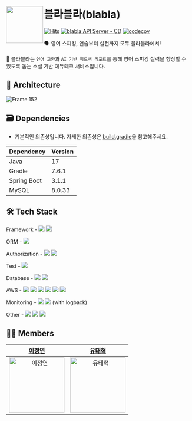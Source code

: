 # <img src="https://github.com/SWM-GSM/blabla-server/assets/65899774/9b2e6d8e-5a2c-46fe-a8b0-0f082ac58202" align="left" width="100"> 블라블라(blabla)
[![Hits](https://hits.seeyoufarm.com/api/count/incr/badge.svg?url=https%3A%2F%2Fgithub.com%2FSWM-GSM%2Fblabla-server&count_bg=%23FF9973&title_bg=%23555555&icon=&icon_color=%23E7E7E7&title=hits&edge_flat=false)](https://hits.seeyoufarm.com)
[![blabla API Server - CD](https://github.com/SWM-GSM/blabla-server/actions/workflows/blabla-cd.yml/badge.svg)](https://github.com/SWM-GSM/blabla-server/actions/workflows/blabla-cd.yml)
[![codecov](https://codecov.io/gh/SWM-GSM/blabla-server/graph/badge.svg?token=QZ33KMK85U)](https://codecov.io/gh/SWM-GSM/blabla-server)

🗣️ 영어 스피킹, 연습부터 실전까지 모두 블라블라에서! <br> <br>
💭 블라블라는 `언어 교환`과 `AI 기반 피드백 리포트`를 통해 영어 스피킹 실력을 향상할 수 있도록 돕는 소셜 기반 에듀테크 서비스입니다. <br>

## 🏡 Architecture
![Frame 152](https://github.com/SWM-GSM/blabla-server/assets/65899774/9914effe-a0c1-43ce-88a9-14138e5d40ec)

## 🗃️ Dependencies
- 기본적인 의존성입니다. 자세한 의존성은 [build.gradle](https://github.com/SWM-GSM/blabla-server/blob/develop/build.gradle)을 참고해주세요. <br>

| Dependency | Version |
| --- | --- |
| Java | 17 |
| Gradle | 7.6.1 |
| Spring Boot | 3.1.1 |
| MySQL | 8.0.33 |

## 🛠️ Tech Stack
Framework - <img src="https://img.shields.io/badge/Spring Boot-6DB33F?style=for-the-social&logo=Spring Boot&logoColor=white"> <img src="https://img.shields.io/badge/Gradle-02303A?style=for-the-social&logo=Gradle&logoColor=white">

ORM - <img src="https://img.shields.io/badge/Spring Data JPA-6DB33F?style=for-the-social&logo=Databricks&logoColor=white">

Authorization - <img src="https://img.shields.io/badge/Spring Security-6DB33F?style=for-the-social&logo=springsecurity&logoColor=white"> <img src="https://img.shields.io/badge/JSON Web Tokens-000000?style=for-the-social&logo=JSON Web Tokens&logoColor=white">

Test - <img src="https://img.shields.io/badge/JUnit5-25A162?style=for-the-sociak&logo=junit5&logoColor=white">

Database - <img src="https://img.shields.io/badge/MySQL-4479A1.svg?style=for-the-social&logo=MySQL&logoColor=white"> <img src="https://img.shields.io/badge/Flyway-CC0200.svg?style=for-the-social&logo=flyway&logoColor=white">

AWS - <img src ="https://img.shields.io/badge/AWS EC2-FF9900?style=for-the-social&logo=amazonec2&logoColor=white"> <img src ="https://img.shields.io/badge/AWS S3-69A31?style=for-the-social&logo=amazons3&logoColor=white">  <img src="https://img.shields.io/badge/AWS RDS-527FFF?style=for-the-social&logo=amazonrds&logoColor=white">  <img src ="https://img.shields.io/badge/AWS Lambda-ED7100?style=for-the-social&logo=awslambda&logoColor=white">  <img src ="https://img.shields.io/badge/AWS SQS-FF4F8B?style=for-the-social&logo=amazonsqs&logoColor=white"> <img src ="https://img.shields.io/badge/AWS API Gateway-FF4F8B?style=for-the-social&logo=amazonapigateway&logoColor=white">

Monitoring - <img src="https://img.shields.io/badge/Slack-4A154B?style=for-the-social&logo=slack&logoColor=white"> <img src="https://img.shields.io/badge/Discord-5865F2?style=for-the-social&logo=discord&logoColor=white"> (with logback)

Other - <img src="https://img.shields.io/badge/Swagger-6DB33F?style=for-the-social&logo=swagger&logoColor=white"> <img src="https://img.shields.io/badge/Agora-099DFD?style=for-the-social&logo=agora&logoColor=white"> <img src="https://img.shields.io/badge/Firebase Cloud Messaging-FFCA28?style=for-the-social&logo=firebase&logoColor=white">

## 🧑‍🔧 Members
|[이정연](https://github.com/leeeeeyeon)|[유태혁](https://github.com/yth01)|
|:-:|:-:|
|<img src="https://avatars.githubusercontent.com/u/65899774?v=4" alt="이정연" width="150" height="150">|<img src="https://avatars.githubusercontent.com/u/62024470?v=4" alt="유태혁" width="150" height="150">||

[//]: # (SonarQube PR Comment 달리는지 확인)
